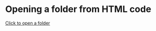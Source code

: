 <html>
<head>
    <title>Sample Code</title>
</head>
 <body>
    <h1>Opening a folder from HTML code</h1>
    <a href="./4.html">Click to open a folder</a>
</body>
</html>
